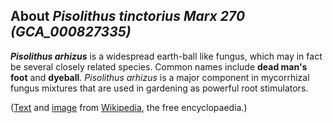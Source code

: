 About *Pisolithus tinctorius Marx 270 (GCA\_000827335)* 
-------------------------------------------------------



***Pisolithus arhizus*** is a widespread earth-ball like fungus, which
may in fact be several closely related species. Common names include
**dead man\'s foot** and **dyeball**. *Pisolithus arhizus* is a major
component in mycorrhizal fungus mixtures that are used in gardening as
powerful root stimulators.

([Text](http://en.wikipedia.org/wiki/Pisolithus_arhizus) and
[image](https://commons.wikimedia.org/wiki/File:Pisolithus_arhizus02.jpg)
from [Wikipedia](http://en.wikipedia.org/), the free encyclopaedia.)
